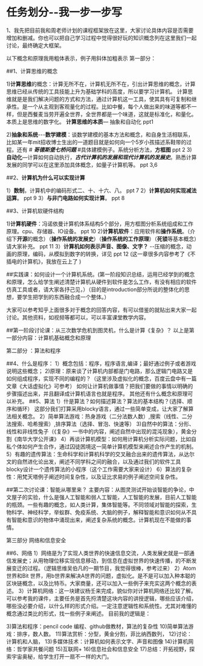 # 任务划分--我一步一步写
1、我先把目前我和周老师计划的课程框架放在这里，大家讨论具体内容是否需要增加和删减。你也可以把自己学习过程中觉得很好玩的知识概念列在这里我们一起讨论，最终确定大框架。

以下概念和原理我用粗体表示，例子用斜体加粗表示
第一部分：

##1、计算思维的概念

1)**计算思维**的概念：计算无所不在，计算机无所不在，引出计算思维的概念，计算思维已经从传统的工具技能上升为基础学科的高度，所以要学习计算机。
计算思维就是是我们解决问题的方式和方法，通过计算机这一工具，使其具有可复制和继承性。是一个从主观到客观量化的过程。比如中餐，每个人做出来的味道等都不一样，但是西餐麦当劳开遍全世界，全世界都是一个味道，这就是标准化，和量化。本质上是思维的数字化。
**计算思维的本质**—   抽象和自动化   ppt1

2)**抽象和系统**---**数学建模**：谈数学建模的基本方法和概念，和自身生活相联系，比如某一年mit招收博士生出的一道题目就是如何向一个5岁小孩描述系鞋带的过程。还有 # **_哥德斯堡七桥问题_** #具体建模例子。系统分析方法，**方框图**  ppt 2
3)**自动化**—计算如何自动执行，_**古代计算机的发展和现代计算机的发展史**_。熟悉计算发展的同学可以在这里添加具体概念，如量子计算机等。 ppt 3,6

##2、**计算机为什么可以实现计算**

1）**数制**，计算机中的编码形式二、十、十六、八。 ppt 7
2）**计算机如何实现减法运算**。  ppt 9
3）**与非门电路如何实现计算**。 ppt 8

##3、计算机软硬件结构 

1)**计算机硬件**：冯诺依曼计算机体系结构5个部分，用方框图分析系统组成和工作原理。cpu、存储器、IO设备。 ppt 10
2)**计算机软件**：应用软件和**操作系统**。（介绍下**开源**的概念）（**操作系统的发展史**）（**操作系统的工作原理**）（**死锁**等基本概念）请大家补充。 ppt 11
3）**计算机如何表示声音、图像、文字？** --压缩的概念，动画的原理，编码，从模拟到数字的转换，详见   ppt 12   (这一章很多内容参考了《不插电的计算机》，我放在云上了 )

##实践课：如何设计一个计算机系统。(第一阶段知识总结，运用已经学到的概念和原理，怎么给学生阐述清楚计算机从硬件到软件是怎么工作，有没有相应的软件仿真工具或者，请大家各抒己见，）（目的是introduction部分所说的整体化的思想，要学生把学到的东西融合成一个整体。）

大家可以参考知乎上面很多对于概念的回答内容，有可以借鉴的就贴出来大家一起讨论。其他资料，如视频等都可以，可以丰富课堂教学内容。

##第一阶段讨论课：从三次数学危机到图灵机，什么是计算《复杂》？
以上是第一部分内容：计算机基础概念和原理

第二部分 ：算法和程序

##4、什么是程序：
1）概念包括：程序，程序语言,编译；最好通过例子或者游戏说明这些概念；
2)原理：原来谈了计算机内部都是门电路，那么逻辑门电路又是如何组成程序，实现不同的编程的？（这里涉及虚拟化的概念，百度云盘中有一篇文章《大话虚拟化》可参考）
    如何让计算机做事情？把我们要做的事情以明确的步骤描述出来，并且翻译成计算机语言也就是程序。
    其他还有什么概念和原理可以补充。
##5、算法
1）什是算法？如何描述算法？算法的基本结构？(选择、顺序和循环）
    这部分我们打算采用blocky语言，通过一些简单变成，让大家了解算法相关概念。
2）简单算法游戏：热身游戏（二分法数人数）,搜索（线性、二分法搜索、哈希搜索）,排序算法（选择、冒泡、快速等）
3)自然中的算法：分形、线性和非线性兔子（《复杂》一书中的内容，阐述自然中出现的混沌现象），黄金分割《南华大学公开课》
4）再谈计算机模型：如何用计算机分析实际问题，比如自私个体如何产生合作，通过囚徒困境这一简单计算机模型来阐述合作产生的机制。
5）有趣的遗传算法：生命科学和计算机科学的交叉融合出来的遗传算法，从达尔文的自然进化论出发，阐述不同学科之间的融合，以及通过我们的软件工具blocky设计一个遗传算法的小程序（这个工作需要大家来设计）
6）算法的复杂性：用梵天塔例子阐述时间复杂性，以及证比求易的例子阐述空间复杂性。


##第二次讨论课：智能从哪里来？
主要内容：从图灵测试开始谈智能的争论，中文屋子的实验，什么是强人工智能和弱人工智能，人工智能的发展，目前人工智能的瓶颈。一些有趣的概念，如人类计算，集体智能等。不同领域对智能的探索，生物科学、神经科学，举蚁群、免疫系统、大脑的例子，解释智能和意识如何从不具有智能和意识的物体中涌现出来，阐述复杂系统的概念。计算机现在不能做的事情。

第三部分  网络和信息安全

##6、网络
1）网络是为了实现人类世界的快速信息交流，人类发展史就是一部通信发展史；从用物理位移实现信息移动，到信息在虚拟世界的快速传播，的不断发展变迁的过程。（逻辑思维吴伯凡的一期节目，我觉得很棒，参考过来）
2）Atom世界和Bit 世界，用b世界来解决A世界的问题，虚拟化。是不是可以加入种本聪的区块链概念，以及比特币。大家商量，还可以加入一些例子来充实这两个概念的表述。
3）计算机网络：这一块建议杨壬来完成，貌似你对计算机网络还比较了解。可以参考我的课件，主要任务是首先捋清楚这块内容的讲授逻辑，哪些应该介绍，哪些没必要介绍，以什么样的形式介绍。一定注意逻辑性和系统性。尤其对难懂的概念通过类比的形式，找一些例子来阐述。
目前我的逻辑是：
 


     


3)算法和程序：pencil code 编程、github做教材，算法的复杂性
10)简单算法游戏：排序，数人数。
11)算法赏析：分型，黄金分割，菲比纳西数列，
12)讨论：计算机和人脑，
13)多媒体技术：计算机如何表示文字、声音和图像
14)计算机网络：哲学家共餐问题
15)互联网+
16)信息社会和信息安全
17)总结：开拓视野，探索宇宙奥秘，给学生打开一扇不一样的大门。

